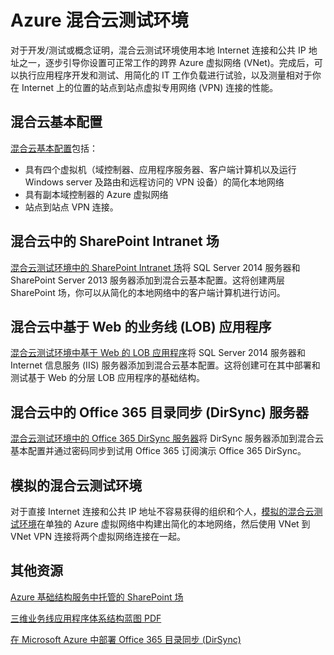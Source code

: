 <properties 
	pageTitle="Azure 混合云测试环境" 
	description="访问介绍如何构建可用于 Azure 混合云的开发/测试或概念证明的测试环境的关键主题。" 
	documentationCenter="" 
	services="virtual-machines"
	authors="JoeDavies-MSFT" 
	manager="timlt" 
	editor=""/>

<tags 
	wacn.date="05/15/2015"
	ms.service="virtual-machines" 
	ms.workload="infrastructure-services" 
	ms.tgt_pltfrm="na" 
	ms.devlang="na" 
	ms.topic="article" 
	ms.date="04/07/2015" 
	ms.author="josephd"/>

# Azure 混合云测试环境

对于开发/测试或概念证明，混合云测试环境使用本地 Internet 连接和公共 IP 地址之一，逐步引导你设置可正常工作的跨界 Azure 虚拟网络 (VNet)。完成后，可以执行应用程序开发和测试、用简化的 IT 工作负载进行试验，以及测量相对于你在 Internet 上的位置的站点到站点虚拟专用网络 (VPN) 连接的性能。

## 混合云基本配置

[混合云基本配置](/documentation/articles/virtual-networks-setup-hybrid-cloud-environment-testing)包括：

- 具有四个虚拟机（域控制器、应用程序服务器、客户端计算机以及运行 Windows server 及路由和远程访问的 VPN 设备）的简化本地网络
- 具有副本域控制器的 Azure 虚拟网络
- 站点到站点 VPN 连接。

## 混合云中的 SharePoint Intranet 场

[混合云测试环境中的 SharePoint Intranet 场](/documentation/articles/virtual-networks-setup-sharepoint-hybrid-cloud-testing)将 SQL Server 2014 服务器和 SharePoint Server 2013 服务器添加到混合云基本配置。这将创建两层 SharePoint 场，你可以从简化的本地网络中的客户端计算机进行访问。

## 混合云中基于 Web 的业务线 (LOB) 应用程序

[混合云测试环境中基于 Web 的 LOB 应用程序](/documentation/articles/virtual-networks-setup-lobapp-hybrid-cloud-testing)将 SQL Server 2014 服务器和 Internet 信息服务 (IIS) 服务器添加到混合云基本配置。这将创建可在其中部署和测试基于 Web 的分层 LOB 应用程序的基础结构。

## 混合云中的 Office 365 目录同步 (DirSync) 服务器

[混合云测试环境中的 Office 365 DirSync 服务器](/documentation/articles/virtual-networks-setup-dirsync-hybrid-cloud-testing)将 DirSync 服务器添加到混合云基本配置并通过密码同步到试用 Office 365 订阅演示 Office 365 DirSync。

## 模拟的混合云测试环境

对于直接 Internet 连接和公共 IP 地址不容易获得的组织和个人，[模拟的混合云测试环境](/documentation/articles/virtual-networks-setup-simulated-hybrid-cloud-environment-testing)在单独的 Azure 虚拟网络中构建出简化的本地网络，然后使用 VNet 到 VNet VPN 连接将两个虚拟网络连接在一起。


## 其他资源

[Azure 基础结构服务中托管的 SharePoint 场](/documentation/articles/virtual-machines-sharepoint-infrastructure-services)

[三维业务线应用程序体系结构蓝图 PDF](http://download.microsoft.com/download/2/C/8/2C8EB75F-AC45-4A79-8A63-C1800C098792/MS_Arch_LOB_App_3D_pdf.pdf)

[在 Microsoft Azure 中部署 Office 365 目录同步 (DirSync)](https://technet.microsoft.com/zh-CN/library/dn635310.aspx)


<!--HONumber=53-->